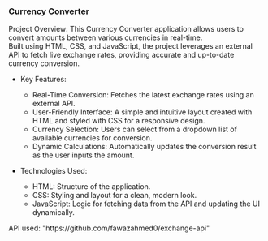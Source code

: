 <h3>Currency Converter</h3>
<p>Project Overview: This Currency Converter application allows users to convert amounts between various currencies in real-time.
  <br>
  Built using HTML, CSS, and JavaScript, the project leverages an external API to fetch live exchange rates, providing accurate and up-to-date currency conversion.</p>

<ul><li>Key Features:</li>
<ul><li>Real-Time Conversion: Fetches the latest exchange rates using an external API.</li>
<li>User-Friendly Interface: A simple and intuitive layout created with HTML and styled with CSS for a responsive design.</li>
<li>Currency Selection: Users can select from a dropdown list of available currencies for conversion.</li>
<li>Dynamic Calculations: Automatically updates the conversion result as the user inputs the amount.</li>
</ul></ul>
<ul><li>Technologies Used:</li>
<ul>
<li>HTML: Structure of the application.</li>
<li>CSS: Styling and layout for a clean, modern look.</li>
<li>JavaScript: Logic for fetching data from the API and updating the UI dynamically.</li>
</ul></ul>
<p>API used: "https://github.com/fawazahmed0/exchange-api"</p>
